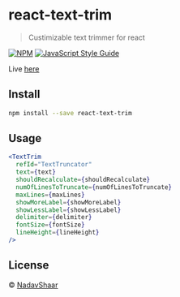 # react-text-trim

> Custimizable text trimmer for react

[![NPM](https://img.shields.io/npm/v/react-text-trim.svg)](https://www.npmjs.com/package/react-text-trim) [![JavaScript Style Guide](https://img.shields.io/badge/code_style-standard-brightgreen.svg)](https://standardjs.com)

Live [here](https://nadavshaar.github.io/react-text-trim/)

## Install

```bash
npm install --save react-text-trim
```

## Usage

```jsx
<TextTrim 
  refId="TextTruncator"
  text={text}
  shouldRecalculate={shouldRecalculate}
  numOfLinesToTruncate={numOfLinesToTruncate}
  maxLines={maxLines}
  showMoreLabel={showMoreLabel}
  showLessLabel={showLessLabel}
  delimiter={delimiter}
  fontSize={fontSize}
  lineHeight={lineHeight}
/>
```

## License

 © [NadavShaar](https://github.com/NadavShaar)
